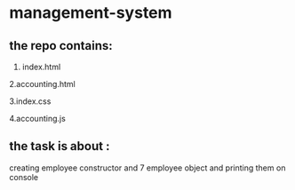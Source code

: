 # management-system

## the repo contains:
1. index.html

2.accounting.html

3.index.css

4.accounting.js

## the task is about :

creating employee constructor and 7 employee object and printing them on console
